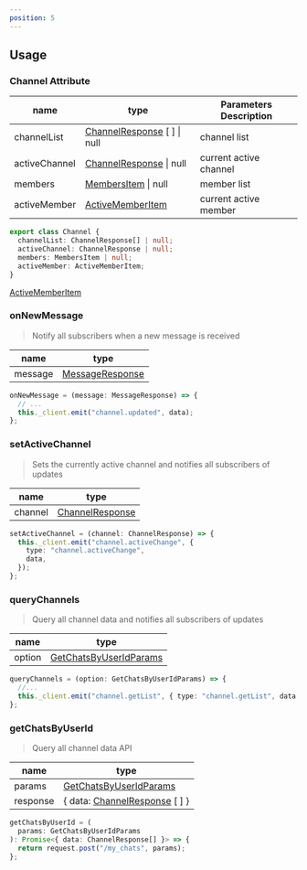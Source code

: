 ```yaml
---
position: 5
---
```


## Usage

### Channel Attribute

| name          | type                                                                          | Parameters Description |
| ------------- | ----------------------------------------------------------------------------- | ---------------------- |
| channelList   | [ChannelResponse](/docs/Web3MQ-SDK/JS-SDK/types/#channelresponse) [ ] \| null | channel list           |
| activeChannel | [ChannelResponse](/docs/Web3MQ-SDK/JS-SDK/types/#channelresponse) \| null     | current active channel |
| members       | [MembersItem](/docs/Web3MQ-SDK/JS-SDK/types/#membersitem) \| null             | member list            |
| activeMember  | [ActiveMemberItem](/docs/Web3MQ-SDK/JS-SDK/types/#activememberitem)           | current active member  |

```typescript
export class Channel {
  channelList: ChannelResponse[] | null;
  activeChannel: ChannelResponse | null;
  members: MembersItem | null;
  activeMember: ActiveMemberItem;
}
```

[ActiveMemberItem](/docs/Web3MQ-SDK/JS-SDK/types/)

### onNewMessage

> Notify all subscribers when a new message is received

| name    | type                                                              |
| ------- | ----------------------------------------------------------------- |
| message | [MessageResponse](/docs/Web3MQ-SDK/JS-SDK/types/#messageresponse) |

```typescript
onNewMessage = (message: MessageResponse) => {
  // ...
  this._client.emit("channel.updated", data);
};
```

### setActiveChannel

> Sets the currently active channel and notifies all subscribers of updates

| name    | type                                                              |
| ------- | ----------------------------------------------------------------- |
| channel | [ChannelResponse](/docs/Web3MQ-SDK/JS-SDK/types/#channelresponse) |

```ts
setActiveChannel = (channel: ChannelResponse) => {
  this._client.emit("channel.activeChange", {
    type: "channel.activeChange",
    data,
  });
};
```

### queryChannels

> Query all channel data and notifies all subscribers of updates

| name   | type                                                                            |
| ------ | ------------------------------------------------------------------------------- |
| option | [GetChatsByUserIdParams](/docs/Web3MQ-SDK/JS-SDK/types/#getchatsbyuseridparams) |

```ts
queryChannels = (option: GetChatsByUserIdParams) => {
  //...
  this._client.emit("channel.getList", { type: "channel.getList", data });
};
```

### getChatsByUserId

> Query all channel data API

| name     | type                                                                            |
| -------- | ------------------------------------------------------------------------------- |
| params   | [GetChatsByUserIdParams](/docs/Web3MQ-SDK/JS-SDK/types/#getchatsbyuseridparams) |
| response | { data: [ChannelResponse](/docs/Web3MQ-SDK/JS-SDK/types/#channelresponse) [ ] } |

```typescript
getChatsByUserId = (
  params: GetChatsByUserIdParams
): Promise<{ data: ChannelResponse[] }> => {
  return request.post("/my_chats", params);
};
```
